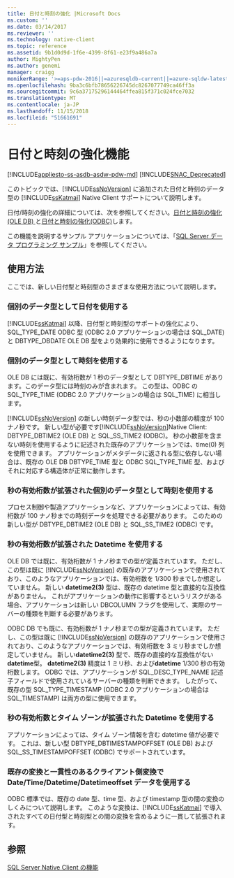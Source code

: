 ```yaml
---
title: 日付と時刻の強化 |Microsoft Docs
ms.custom: ''
ms.date: 03/14/2017
ms.reviewer: ''
ms.technology: native-client
ms.topic: reference
ms.assetid: 9b1d0d9d-1f6e-4399-8f61-e23f9a486a7a
author: MightyPen
ms.author: genemi
manager: craigg
monikerRange: '>=aps-pdw-2016||=azuresqldb-current||=azure-sqldw-latest||>=sql-server-2016||=sqlallproducts-allversions||>=sql-server-linux-2017||=azuresqldb-mi-current'
ms.openlocfilehash: 9ba3c6bfb78656226745dc8267077749ca46ff3a
ms.sourcegitcommit: 9c6a37175296144464ffea815f371c024fce7032
ms.translationtype: MT
ms.contentlocale: ja-JP
ms.lasthandoff: 11/15/2018
ms.locfileid: "51661691"
---
```

# <a name="date-and-time-improvements"></a>日付と時刻の強化機能
[!INCLUDE[appliesto-ss-asdb-asdw-pdw-md](../../../includes/appliesto-ss-asdb-asdw-pdw-md.md)]
[!INCLUDE[SNAC_Deprecated](../../../includes/snac-deprecated.md)]

  このトピックでは、[!INCLUDE[ssNoVersion](../../../includes/ssnoversion-md.md)] に追加された日付と時刻のデータ型の [!INCLUDE[ssKatmai](../../../includes/sskatmai-md.md)] Native Client サポートについて説明します。  
  
 日付/時刻の強化の詳細については、次を参照してください。[日付と時刻の強化&#40;OLE DB&#41; ](../../../relational-databases/native-client-ole-db-date-time/date-and-time-improvements-ole-db.md)と[日付と時刻の強化&#40;ODBC&#41;](../../../relational-databases/native-client-odbc-date-time/date-and-time-improvements-odbc.md)します。  
  
 この機能を説明するサンプル アプリケーションについては、「[SQL Server データ プログラミング サンプル](https://msftdpprodsamples.codeplex.com/)」を参照してください。  
  
## <a name="usage"></a>使用方法  
 ここでは、新しい日付型と時刻型のさまざまな使用方法について説明します。  
  
### <a name="use-date-as-a-distinct-data-type"></a>個別のデータ型として日付を使用する  
 [!INCLUDE[ssKatmai](../../../includes/sskatmai-md.md)] 以降、日付型と時刻型のサポートの強化により、SQL_TYPE_DATE ODBC 型 (ODBC 2.0 アプリケーションの場合は SQL_DATE) と DBTYPE_DBDATE OLE DB 型をより効果的に使用できるようになります。  
  
### <a name="use-time-as-a-distinct-data-type"></a>個別のデータ型として時刻を使用する  
 OLE DB には既に、有効桁数が 1 秒のデータ型として DBTYPE_DBTIME があります。このデータ型には時刻のみが含まれます。 この型は、ODBC の SQL_TYPE_TIME (ODBC 2.0 アプリケーションの場合は SQL_TIME) に相当します。  
  
 [!INCLUDE[ssNoVersion](../../../includes/ssnoversion-md.md)] の新しい時刻データ型では、秒の小数部の精度が 100 ナノ秒です。 新しい型が必要です[!INCLUDE[ssNoVersion](../../../includes/ssnoversion-md.md)]Native Client: DBTYPE_DBTIME2 (OLE DB) と SQL_SS_TIME2 (ODBC)。 秒の小数部を含まない時刻を使用するように記述された既存のアプリケーションでは、time(0) 列を使用できます。 アプリケーションがメタデータに返される型に依存しない場合は、既存の OLE DB DBTYPE_TIME 型と ODBC SQL_TYPE_TIME 型、およびそれに対応する構造体が正常に動作します。  
  
### <a name="use-time-as-a-distinct-data-type-with-extended-fractional-seconds-precision"></a>秒の有効桁数が拡張された個別のデータ型として時刻を使用する  
 プロセス制御や製造アプリケーションなど、アプリケーションによっては、有効桁数が 100 ナノ秒までの時刻データを処理できる必要があります。 このための新しい型が DBTYPE_DBTIME2 (OLE DB) と SQL_SS_TIME2 (ODBC) です。  
  
### <a name="use-datetime-with-extended-fractional-seconds-precision"></a>秒の有効桁数が拡張された Datetime を使用する  
 OLE DB では既に、有効桁数が 1 ナノ秒までの型が定義されています。 ただし、この型は既に [!INCLUDE[ssNoVersion](../../../includes/ssnoversion-md.md)] の既存のアプリケーションで使用されており、このようなアプリケーションでは、有効桁数を 1/300 秒までしか想定していません。 新しい **datetime2(3)** 型は、既存の datetime 型と直接的な互換性がありません。 これがアプリケーションの動作に影響するというリスクがある場合、アプリケーションは新しい DBCOLUMN フラグを使用して、実際のサーバーの種類を判断する必要があります。  
  
 ODBC DB でも既に、有効桁数が 1 ナノ秒までの型が定義されています。 ただし、この型は既に [!INCLUDE[ssNoVersion](../../../includes/ssnoversion-md.md)] の既存のアプリケーションで使用されており、このようなアプリケーションでは、有効桁数を 3 ミリ秒までしか想定していません。 新しい**datetime2(3)** 型で、既存の直接的な互換性がない**datetime**型。 **datetime2(3)** 精度は 1 ミリ秒、および**datetime** 1/300 秒の有効桁数します。 ODBC では、アプリケーションが SQL_DESC_TYPE_NAME 記述子フィールドで使用されているサーバーの種類を判断できます。 したがって、既存の型 SQL_TYPE_TIMESTAMP (ODBC 2.0 アプリケーションの場合は SQL_TIMESTAMP) は両方の型に使用できます。  
  
### <a name="use-datetime-with-extended-fractional-seconds-precision-and-timezone"></a>秒の有効桁数とタイム ゾーンが拡張された Datetime を使用する  
 アプリケーションによっては、タイム ゾーン情報を含む datetime 値が必要です。 これは、新しい型 DBTYPE_DBTIMESTAMPOFFSET (OLE DB) および SQL_SS_TIMESTAMPOFFSET (ODBC) でサポートされています。  
  
### <a name="use-datetimedatetimedatetimeoffset-data-with-client-side-conversions-consistent-with-existing-conversions"></a>既存の変換と一貫性のあるクライアント側変換で Date/Time/Datetime/Datetimeoffset データを使用する  
 ODBC 標準では、既存の date 型、time 型、および timestamp 型の間の変換のしくみについて説明します。 このような変換は、[!INCLUDE[ssKatmai](../../../includes/sskatmai-md.md)] で導入されたすべての日付型と時刻型との間の変換を含めるように一貫して拡張されます。  
  
## <a name="see-also"></a>参照  
 [SQL Server Native Client の機能](../../../relational-databases/native-client/features/sql-server-native-client-features.md)  
  
  
